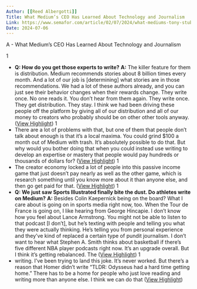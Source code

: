 ```yaml
---
Author: [[Reed Albergotti]]
Title: What Medium’s CEO Has Learned About Technology and Journalism
Link: https://www.semafor.com/article/02/07/2024/what-mediums-tony-stubblebine-has-learned-about-tech-and-journalism
Date: 2024-07-06
---
```

A - What Medium’s CEO Has Learned About Technology and Journalism

1
- **Q: How do you get those experts to write?**
  **A:** The killer feature for them is distribution. Medium recommends stories about 8 billion times every month. And a lot of our job is [determining] what stories are in those recommendations. We had a lot of these authors already, and you can just see their behavior changes when their rewards change. They write once. No one reads it. You don’t hear from them again. They write once. They get distribution. They stay. I think we had been driving these people off the platform by giving all of our distribution and all of our money to creators who probably should be on other other tools anyway. ([View Highlight](https://read.readwise.io/read/01hp2sp3smntn183ch6b1996m4))
1
- There are a lot of problems with that, but one of them that people don’t talk about enough is that it’s a local maxima. You could grind $100 a month out of Medium with trash. It’s absolutely possible to do that. But why would you bother doing that when you could instead use writing to develop an expertise or mastery that people would pay hundreds or thousands of dollars for? ([View Highlight](https://read.readwise.io/read/01hp2sxtz1zvvzf7qfp0p44pbf))
1
- The creator economy locked a lot of people into this passive income game that just doesn’t pay nearly as well as the other game, which is research something until you know more about it than anyone else, and then go get paid for that. ([View Highlight](https://read.readwise.io/read/01hp2syk6dj9yvee1g2qr7jjna))
1
- **Q: We just saw Sports Illustrated finally bite the dust. Do athletes write on Medium?**
  **A:** Besides Colin Kaepernick being on the board? What I care about is going on in sports media right now, too. When the Tour de France is going on, I like hearing from George Hincapie. I don’t know how you feel about Lance Armstrong. You might not be able to listen to that podcast [I don’t], but he’s texting with people and telling you what they were actually thinking. He’s telling you from personal experience and they’ve kind of replaced a certain type of pundit journalism. I don’t want to hear what Stephen A. Smith thinks about basketball if there’s five different NBA player podcasts right now. It’s an upgrade overall. But I think it’s getting rebalanced. The ([View Highlight](https://read.readwise.io/read/01hp2t03bm29rnnx878am47nzm))
1
- writing. I’ve been trying to land this joke. It’s never worked. But there’s a reason that Homer didn’t write “TLDR: Odysseus had a hard time getting home.” There has to be a home for people who just love reading and writing more than anyone else. I think we can do that ([View Highlight](https://read.readwise.io/read/01hp2t15cyrvnwv63x2s6at98v))
